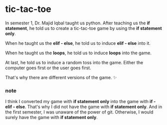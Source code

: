 # tic-tac-toe

In semester 1, Dr. Majid Iqbal taught us python. After teaching us the **if statement**, he told us to create a tic-tac-toe game by using the **if statement only**.

When he taught us the **elif - else**, he told us to induce **elif - else** into it.

When he taught us the **loops**, he told us to induce **loops** into the game.

At last, he told us to induce a random toss into the game. Either the computer goes first or the user goes first.

That's why there are different versions of the game. :sparkles:

### note

I think I converted my game with **if statement only** into the game with **if - elif - else**. That's why I did not have the game with **if statement only**. And in the first semester, I was unaware of the power of git. Otherwise, I would surely have the game with **if statement only**.
